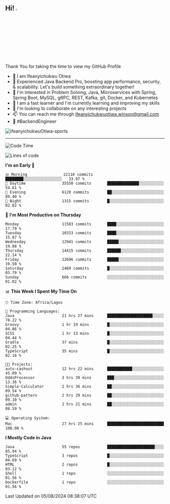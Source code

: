 <!-- BLOG-POST-LIST:START --><!-- BLOG-POST-LIST:END -->

## Hi! <img src="https://media.giphy.com/media/hvRJCLFzcasrR4ia7z/giphy.gif" width="4%"> 

Thank You for taking the time to view my GitHub Profile

- 👋 I am Ifeanyichukwu Otiwa
- 🚀 Experienced Java Backend Pro, boosting app performance, security, & scalability. Let's build something extraordinary together!
- 👀 I'm interested in Problem Solving, Java, Microservices with Spring, Spring Boot, MySQL, gRPC, REST, Kafka, git, Docker, and Kubernetes
- 🌱 I am a fast learner and I'm currently learning and improving my skills
- 💞️ I'm looking to collaborate on any interesting projects
- 📫 You can reach me through ifeanyichukwuotiwa.winson@gmail.com
- 🚀 #BackendEngineer

<p align="left" marginTop="10px"> <img src="https://komarev.com/ghpvc/?username=ifeanyichukwuOtiwa-sports&label=Profile%20views&color=0e75b6&style=for-the-badge" alt="ifeanyichukwuOtiwa-sports" /> </p>

***

<!--START_SECTION:waka-->
![Code Time](http://img.shields.io/badge/Code%20Time-2%2C728%20hrs%2014%20mins-blue)

![Lines of code](https://img.shields.io/badge/From%20Hello%20World%20I%27ve%20Written-15.1%20million%20lines%20of%20code-blue)

**I'm an Early 🐤** 

```text
🌞 Morning                22118 commits       ████████░░░░░░░░░░░░░░░░░   33.97 % 
🌆 Daytime                35550 commits       ██████████████░░░░░░░░░░░   54.61 % 
🌃 Evening                6120 commits        ██░░░░░░░░░░░░░░░░░░░░░░░   09.40 % 
🌙 Night                  1315 commits        █░░░░░░░░░░░░░░░░░░░░░░░░   02.02 % 
```
📅 **I'm Most Productive on Thursday** 

```text
Monday                   11583 commits       ████░░░░░░░░░░░░░░░░░░░░░   17.79 % 
Tuesday                  10333 commits       ████░░░░░░░░░░░░░░░░░░░░░   15.87 % 
Wednesday                12941 commits       █████░░░░░░░░░░░░░░░░░░░░   19.88 % 
Thursday                 14415 commits       ██████░░░░░░░░░░░░░░░░░░░   22.14 % 
Friday                   12696 commits       █████░░░░░░░░░░░░░░░░░░░░   19.50 % 
Saturday                 2469 commits        █░░░░░░░░░░░░░░░░░░░░░░░░   03.79 % 
Sunday                   666 commits         ░░░░░░░░░░░░░░░░░░░░░░░░░   01.02 % 
```


📊 **This Week I Spent My Time On** 

```text
🕑︎ Time Zone: Africa/Lagos

💬 Programming Languages: 
Java                     21 hrs 27 mins      ████████████████████░░░░░   78.22 % 
Groovy                   1 hr 19 mins        █░░░░░░░░░░░░░░░░░░░░░░░░   04.86 % 
SCSS                     1 hr 13 mins        █░░░░░░░░░░░░░░░░░░░░░░░░   04.44 % 
Gradle                   37 mins             █░░░░░░░░░░░░░░░░░░░░░░░░   02.25 % 
TypeScript               35 mins             █░░░░░░░░░░░░░░░░░░░░░░░░   02.16 % 

🐱‍💻 Projects: 
auto-cashout             12 hrs 22 mins      ███████████░░░░░░░░░░░░░░   45.09 % 
OddsProcessor            3 hrs 39 mins       ███░░░░░░░░░░░░░░░░░░░░░░   13.36 % 
Simple-Calculator        2 hrs 36 mins       ██░░░░░░░░░░░░░░░░░░░░░░░   09.54 % 
github-pattern           2 hrs 29 mins       ██░░░░░░░░░░░░░░░░░░░░░░░   09.10 % 
admin                    2 hrs 21 mins       ██░░░░░░░░░░░░░░░░░░░░░░░   08.59 % 

💻 Operating System: 
Mac                      27 hrs 25 mins      █████████████████████████   100.00 % 
```

**I Mostly Code in Java** 

```text
Java                     55 repos            █████████████████████░░░░   85.94 % 
TypeScript               3 repos             █░░░░░░░░░░░░░░░░░░░░░░░░   04.69 % 
HTML                     2 repos             █░░░░░░░░░░░░░░░░░░░░░░░░   03.12 % 
Shell                    1 repo              ░░░░░░░░░░░░░░░░░░░░░░░░░   01.56 % 
Dockerfile               1 repo              ░░░░░░░░░░░░░░░░░░░░░░░░░   01.56 % 
```




 Last Updated on 05/08/2024 08:38:07 UTC
<!--END_SECTION:waka-->

<!--
<p align="center">
![trophy](https://github-profile-trophy.vercel.app/?username=ifeanyichukwuOtiwa-sports&theme=onedark) (https://github.com/ryo-ma/github-profile-trophy)
</p>
-->

<!---
ifeanyi-otiwa/ifeanyi-otiwa is a ✨ special ✨ repository because its `README.md` (this file) appears on your GitHub profile.
You can click the Preview link to take a look at your changes.
--->
